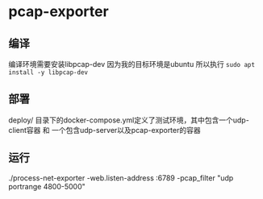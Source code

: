 # pcap-exporter

## 编译
编译环境需要安装libpcap-dev
因为我的目标环境是ubuntu 所以执行 ```sudo apt install -y libpcap-dev```

## 部署
deploy/ 目录下的docker-compose.yml定义了测试环境，其中包含一个udp-client容器 和 一个包含udp-server以及pcap-exporter的容器

## 运行
./process-net-exporter -web.listen-address :6789 -pcap_filter "udp portrange 4800-5000"